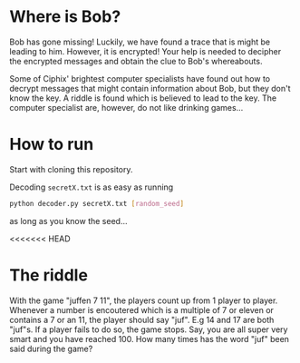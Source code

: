 # Where is Bob?
Bob has gone missing! Luckily, we have found a trace that is might be leading to him. However, it is encrypted! Your help is needed to decipher the encrypted messages and obtain the clue to Bob's whereabouts.

Some of Ciphix' brightest computer specialists have found out how to decrypt messages that might contain information about Bob, but they don't know the key. A riddle is found which is believed to lead to the key. The computer specialist are, however, do not like drinking games...

# How to run
Start with cloning this repository.

Decoding `secretX.txt` is as easy as running

``` bash 
python decoder.py secretX.txt [random_seed]
```

as long as you know the seed...

<<<<<<< HEAD
# The riddle
With the game "juffen 7 11", the players count up from 1 player to player. Whenever a number is encoutered which is a multiple of 7 or eleven or contains a 7 or an 11, the player should say "juf". E.g 14 and 17 are both "juf"s. If a player fails to do so, the game stops. Say, you are all super very smart and you have reached 100. How many times has the word "juf" been said during the game?

